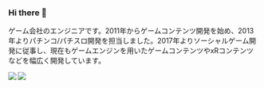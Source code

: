### Hi there 👋

ゲーム会社のエンジニアです。2011年からゲームコンテンツ開発を始め、2013年よりパチンコ/パチスロ開発を担当しました。2017年よりソーシャルゲーム開発に従事し、現在もゲームエンジンを用いたゲームコンテンツやxRコンテンツなどを幅広く開発しています。

<!--
**nekoharuyuki/nekoharuyuki** is a ✨ _special_ ✨ repository because its `README.md` (this file) appears on your GitHub profile.

Here are some ideas to get you started:

- 🔭 I’m currently working on ...
- 🌱 I’m currently learning ...
- 👯 I’m looking to collaborate on ...
- 🤔 I’m looking for help with ...
- 💬 Ask me about ...
- 📫 How to reach me: ...
- 😄 Pronouns: ...
- ⚡ Fun fact: ...
-->

<a href="https://github.com/anuraghazra/github-readme-stats">
  <img align="left" src="https://github-readme-stats.vercel.app/api?username=nekoharuyuki&count_private=true&show_icons=true" />
</a>
<a href="https://github.com/anuraghazra/github-readme-stats">
  <img align="left" src="https://github-readme-stats.vercel.app/api/top-langs/?username=nekoharuyuki" />
</a>
